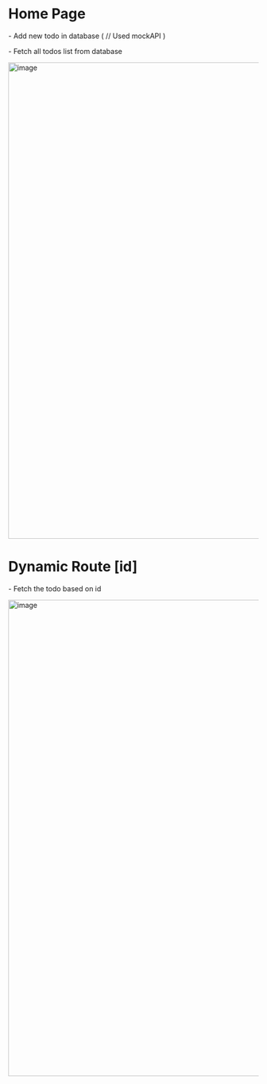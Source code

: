 <h1>Home Page</h1>
<p>- Add new todo in database  ( // Used mockAPI )</p>
<p>- Fetch all todos list from database</p>
<img width="959" alt="image" src="https://github.com/user-attachments/assets/b5e39d49-3927-4038-8cce-7cb9345b1ceb" />
<h1>Dynamic Route [id]</h1>
<p>- Fetch the todo based on id</p>
<img width="959" alt="image" src="https://github.com/user-attachments/assets/9e7ffa9f-2c76-4685-88a0-6dee92a3e950" />
